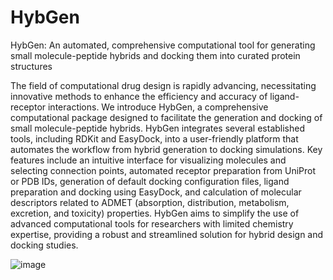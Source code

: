 # HybGen
HybGen: An automated, comprehensive computational tool for generating small molecule-peptide hybrids and docking them into curated protein structures

The field of computational drug design is rapidly advancing, necessitating innovative methods to enhance the efficiency and accuracy of ligand-receptor interactions. We introduce HybGen, a comprehensive computational package designed to facilitate the generation and docking of small molecule-peptide hybrids. HybGen integrates several established tools, including RDKit and EasyDock, into a user-friendly platform that automates the workflow from hybrid generation to docking simulations. Key features include an intuitive interface for visualizing molecules and selecting connection points, automated receptor preparation from UniProt or PDB IDs, generation of default docking configuration files, ligand preparation and docking using EasyDock, and calculation of molecular descriptors related to ADMET (absorption, distribution, metabolism, excretion, and toxicity) properties. HybGen aims to simplify the use of advanced computational tools for researchers with limited chemistry expertise, providing a robust and streamlined solution for hybrid design and docking studies. 

![image](https://github.com/user-attachments/assets/bf2ee183-a9d3-402f-b8a2-1752b910ad5c)
